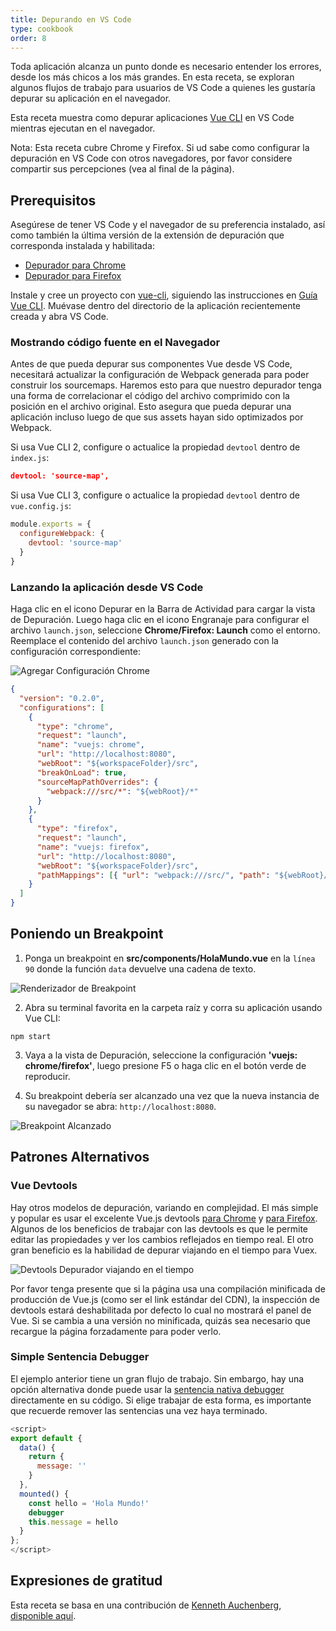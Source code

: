 ```yaml
---
title: Depurando en VS Code
type: cookbook
order: 8
---
```


Toda aplicación alcanza un punto donde es necesario entender los errores, desde
los más chicos a los más grandes. En esta receta, se exploran algunos flujos de
trabajo para usuarios de VS Code a quienes les gustaría depurar su aplicación en
el navegador.

Esta receta muestra como depurar aplicaciones [Vue CLI](https://github.com/vuejs/vue-cli) en VS Code mientras ejecutan en el navegador.

<p class="tip">
  Nota: Esta receta cubre Chrome y Firefox. Si ud sabe como configurar la
  depuración en VS Code con otros navegadores, por favor considere compartir sus percepciones (vea al final de la página).
</p>

## Prerequisitos

Asegúrese de tener VS Code y el navegador de su preferencia instalado,
así como también la última versión de la extensión de depuración que corresponda instalada y habilitada:

* [Depurador para Chrome](https://marketplace.visualstudio.com/items?itemName=msjsdiag.debugger-for-chrome)
* [Depurador para Firefox](https://marketplace.visualstudio.com/items?itemName=hbenl.vscode-firefox-debug)

Instale y cree un proyecto con [vue-cli](https://github.com/vuejs/vue-cli), siguiendo las instrucciones en [Guía Vue CLI](https://cli.vuejs.org/).
Muévase dentro del directorio de la aplicación recientemente creada y abra VS Code.

### Mostrando código fuente en el Navegador

Antes de que pueda depurar sus componentes Vue desde VS Code, necesitará
actualizar la configuración de Webpack generada para poder construir los
sourcemaps. Haremos esto para que nuestro depurador tenga una forma de
correlacionar el código del archivo comprimido con la posición en el archivo
original. Esto asegura que pueda depurar una aplicación incluso luego de
que sus assets hayan sido optimizados por Webpack.

Si usa Vue CLI 2, configure o actualice la propiedad `devtool` dentro de
`index.js`:

```json
devtool: 'source-map',
```

Si usa Vue CLI 3, configure o actualice la propiedad `devtool` dentro de
`vue.config.js`:

```js
module.exports = {
  configureWebpack: {
    devtool: 'source-map'
  }
}
```

### Lanzando la aplicación desde VS Code

Haga clic en el icono Depurar en la Barra de Actividad para cargar la vista de
Depuración. Luego haga clic en el icono Engranaje para configurar el archivo
`launch.json`, seleccione **Chrome/Firefox: Launch** como el entorno. Reemplace
el contenido del archivo `launch.json` generado con la configuración correspondiente:

![Agregar Configuración Chrome](/images/config_add.png)

```json
{
  "version": "0.2.0",
  "configurations": [
    {
      "type": "chrome",
      "request": "launch",
      "name": "vuejs: chrome",
      "url": "http://localhost:8080",
      "webRoot": "${workspaceFolder}/src",
      "breakOnLoad": true,
      "sourceMapPathOverrides": {
        "webpack:///src/*": "${webRoot}/*"
      }
    },
    {
      "type": "firefox",
      "request": "launch",
      "name": "vuejs: firefox",
      "url": "http://localhost:8080",
      "webRoot": "${workspaceFolder}/src",
      "pathMappings": [{ "url": "webpack:///src/", "path": "${webRoot}/" }]
    }
  ]
}
```

## Poniendo un Breakpoint

1. Ponga un breakpoint en **src/components/HolaMundo.vue** en la `línea 90` donde
la función `data` devuelve una cadena de texto.

  ![Renderizador de Breakpoint](/images/breakpoint_set.png)

2. Abra su terminal favorita en la carpeta raíz y corra su aplicación usando Vue CLI:

  ```
  npm start
  ```

3. Vaya a la vista de Depuración, seleccione la configuración **'vuejs: chrome/firefox'**,
luego presione F5 o haga clic en el botón verde de reproducir.

4. Su breakpoint debería ser alcanzado una vez que la nueva instancia de su navegador
se abra: `http://localhost:8080`.

  ![Breakpoint Alcanzado](/images/breakpoint_hit.png)

## Patrones Alternativos

### Vue Devtools

Hay otros modelos de depuración, variando en complejidad. El más simple y popular
es usar el excelente Vue.js devtools [para Chrome](https://chrome.google.com/webstore/detail/vuejs-devtools/nhdogjmejiglipccpnnnanhbledajbpd) y [para Firefox](https://addons.mozilla.org/en-US/firefox/addon/vue-js-devtools/).
Algunos de los beneficios de trabajar con las devtools es que le permite editar
las propiedades y ver los cambios reflejados en tiempo real. El otro gran
beneficio es la habilidad de depurar viajando en el tiempo para Vuex.

![Devtools Depurador viajando en el tiempo](/images/devtools-timetravel.gif)

<p class="tip">
  Por favor tenga presente que si la página usa una compilación minificada de
  producción de Vue.js (como ser el link estándar del CDN), la inspección de
  devtools estará deshabilitada por defecto lo cual no mostrará el panel de Vue.
  Si se cambia a una versión no minificada, quizás sea necesario que recargue la
  página forzadamente para poder verlo.
</p>

### Simple Sentencia Debugger

El ejemplo anterior tiene un gran flujo de trabajo. Sin embargo, hay una
opción alternativa donde puede usar la [sentencia nativa debugger](https://developer.mozilla.org/en-US/docs/Web/JavaScript/Reference/Statements/debugger)
directamente en su código. Si elige trabajar de esta forma, es importante que
recuerde remover las sentencias una vez haya terminado.

```js
<script>
export default {
  data() {
    return {
      message: ''
    }
  },
  mounted() {
    const hello = 'Hola Mundo!'
    debugger
    this.message = hello
  }
};
</script>
```

## Expresiones de gratitud

Esta receta se basa en una contribución de [Kenneth Auchenberg](https://twitter.com/auchenberg), [disponible aquí](https://github.com/Microsoft/VSCode-recipes/tree/master/vuejs-cli).
